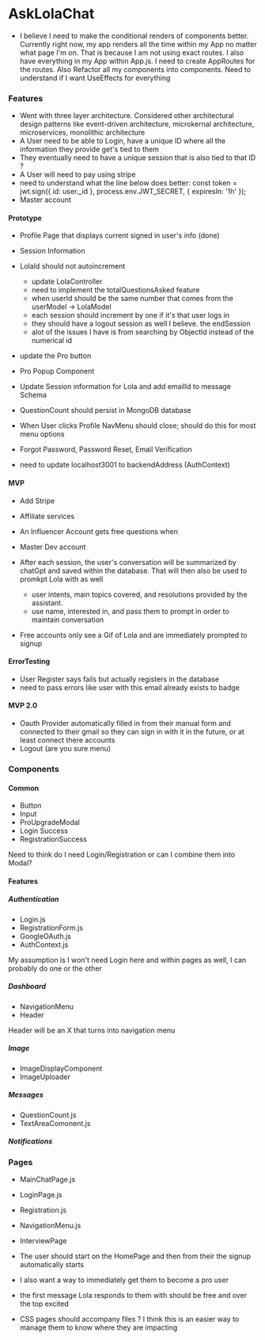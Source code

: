 # AskLolaChat

- I believe I need to make the conditional renders of components better. Currently right now, my app renders all the time within my App no matter what page I'm on. That is because I am not using exact routes. I also have everything in my App within App.js. I need to create AppRoutes for the routes. Also Refactor all my components into components. Need to understand if I want UseEffects for everything

### Features
- Went with three layer architecture. Considered other architectural design patterns like event-driven architecture, microkernal architecture, microservices, monolithic architecture
- A User need to be able to Login, have a unique ID where all the information they provide get's tied to them
- They eventually need to have a unique session that is also tied to that ID ? 
- A User will need to pay using stripe
- need to understand what the line below does better:
        const token = jwt.sign({ id: user._id }, process.env.JWT_SECRET, { expiresIn: '1h' });
- Master account 
 

#### Prototype
- Profile Page that displays current signed in user's info (done)
- Session Information
- LolaId should not autoincrement
  - update LolaController
  - need to implement the totalQuestionsAsked feature
  - when userId should be the same number that comes from the userModel -> LolaModel
  - each session should increment by one if it's that user logs in
  - they should have a logout session as well I believe. the endSession 
  - alot of the issues I have is from searching by ObjectId instead of the numerical id

- update the Pro button
- Pro Popup Component
- Update Session information for Lola and add emailId to message Schema
- QuestionCount should persist in MongoDB database
- When User clicks Profile NavMenu should close; should do this for most menu options
- Forgot Password, Password Reset, Email Verification
- need to update localhost3001 to backendAddress (AuthContext)


#### MVP
- Add Stripe
- Affiliate services
- An Influencer Account gets free questions when 
- Master Dev account
- After each session, the user's conversation will be summarized by chatGpt and saved within the database. That will then also be used to promkpt Lola with as well
  - user intents, main topics covered, and resolutions provided by the assistant.
  - use name, interested in, and pass them to prompt in order to maintain conversation

- Free accounts only see a Gif of Lola and are immediately prompted to signup

 #### ErrorTesting
 - User Register says fails but actually registers in the database
- need to pass errors like user with this email already exists to badge

#### MVP 2.0
- Oauth Provider automatically filled in from their manual form and connected to their gmail so they can sign in with it in the future, or at least connect there accounts
- Logout (are you sure menu)



### Components
#### Common
- Button
- Input
- ProUpgradeModal
- Login Success
- RegistrationSuccess

Need to think do I need Login/Registration or can I combine them into Modal?


#### Features
##### Authentication
- Login.js
- RegistrationForm.js
- GoogleOAuth.js
- AuthContext.js

My assumption is I won't need Login here and within pages as well, I can probably do one or the other
##### Dashboard
- NavigationMenu
- Header

Header will be an X that turns into navigation menu

##### Image
- ImageDisplayComponent
- ImageUploader

##### Messages
- QuestionCount.js
- TextAreaComonent.js

##### Notifications


### Pages
- MainChatPage.js
- LoginPage.js
- Registration.js
- NavigationMenu.js 
- InterviewPage

- The user should start on the HomePage and then from their the signup automatically starts
- I also want a way to immediately get them to become a pro user
- the first message Lola responds to them with should be free and over the top excited
- CSS pages should accompany files ? I think this is an easier way to manage them to know where they are impacting
 




